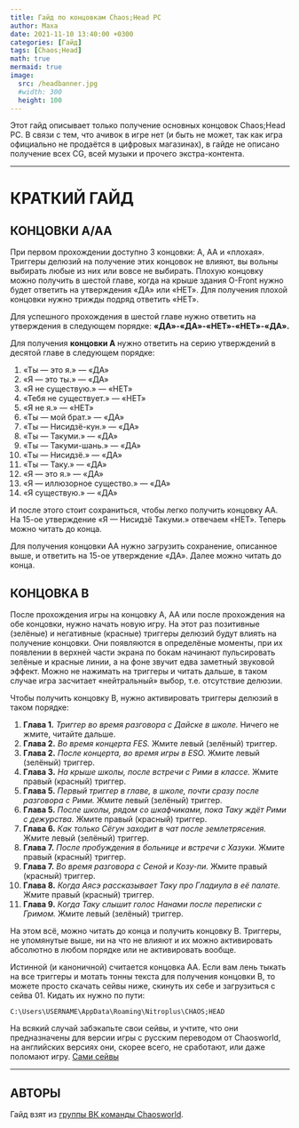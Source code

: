 ```yaml
---
title: Гайд по концовкам Chaos;Head PC
author: Маха
date: 2021-11-10 13:40:00 +0300
categories: [Гайд]
tags: [Chaos;Head]
math: true
mermaid: true
image:
  src: /headbanner.jpg
  #width: 300
  height: 100
---
```


Этот гайд описывает только получение основных концовок Chaos;Head PC. В связи с тем, что ачивок в игре нет (и быть не может, так как игра официально не продаётся в цифровых магазинах), в гайде не описано получение всех CG, всей музыки и прочего экстра-контента.

------

# **КРАТКИЙ ГАЙД**

## **КОНЦОВКИ А/АА**

При первом прохождении доступно 3 концовки: А, АА и «плохая». Триггеры делюзий на получение этих концовок не влияют, вы вольны выбирать любые из них или вовсе не выбирать. Плохую концовку можно получить в шестой главе, когда на крыше здания O-Front нужно будет ответить на утверждения «ДА» или «НЕТ». Для получения плохой концовки нужно трижды подряд ответить «НЕТ».

Для успешного прохождения в шестой главе нужно ответить на утверждения в следующем порядке: **«ДА»-«ДА»-«НЕТ»-«НЕТ»-«ДА».**

Для получения **концовки А** нужно ответить на серию утверждений в десятой главе в следующем порядке:

1. «Ты — это я.» — «ДА»
2. «Я — это ты.» — «ДА»
3. «Я не существую.» — «НЕТ»
4. «Тебя не существует.» — «НЕТ»
5. «Я не я.» — «НЕТ»
6. «Ты — мой брат.» — «ДА»
7. «Ты — Нисидзё-кун.» — «ДА»
8. «Ты — Такуми.» — «ДА»
9. «Ты — Такуми-шань.» — «ДА»
10. «Ты — Нисидзё.» — «ДА»
11. «Ты — Таку.» — «ДА»
12. «Я — это я.» — «ДА»
13. «Я — иллюзорное существо.» — «ДА»
14. «Я существую.» — «ДА»

И после этого стоит сохраниться, чтобы легко получить концовку АА. На 15-ое утверждение «Я — Нисидзё Такуми.» отвечаем «НЕТ». Теперь можно читать до конца.

Для получения концовки АА нужно загрузить сохранение, описанное выше, и ответить на 15-ое утверждение «ДА». Далее можно читать до конца.

## **КОНЦОВКА B**

После прохождения игры на концовку А, АА или после прохождения на обе концовки, нужно начать новую игру. На этот раз позитивные (зелёные) и негативные (красные) триггеры делюзий будут влиять на получение концовки. Они появляются в определёные моменты, при их появлении в верхней части экрана по бокам начинают пульсировать зелёные и красные линии, а на фоне звучит едва заметный звуковой эффект. Можно не нажимать на триггеры и читать дальше, в таком случае игра засчитает «нейтральный» выбор, т.е. отсутствие делюзии.

Чтобы получить концовку B, нужно активировать триггеры делюзий в таком порядке:

1. **Глава 1.** *Триггер во время разговора с Дайске в школе.* Ничего не жмите, читайте дальше.
2. **Глава 2.** *Во время концерта FES.* Жмите левый (зелёный) триггер.
3. **Глава 2.** *После концерта, во время игры в ESO.* Жмите левый (зелёный) триггер.
4. **Глава 3.** *На крыше школы, после встречи с Рими в классе.* Жмите правый (красный) триггер.
5. **Глава 5.** *Первый триггер в главе, в школе, почти сразу после разговора с Рими.* Жмите левый (зелёный) триггер.
6. **Глава 5.** *После школы, рядом со шкафчиками, пока Таку ждёт Рими с дежурства.* Жмите правый (красный) триггер.
7. **Глава 6.** *Как только Сёгун заходит в чат после землетрясения.* Жмите левый (зелёный) триггер.
8. **Глава 7.** *После пробуждения в больнице и встречи с Хазуки.* Жмите правый (красный) триггер.
9. **Глава 7.** *Во время разговора с Сеной и Козу-пи.* Жмите правый (красный) триггер.
10. **Глава 8.** *Когда Аясэ рассказывает Таку про Гладиула в её палате.* Жмите правый (красный) триггер.
11. **Глава 9.** *Когда Таку слышит голос Нанами после переписки с Гримом.* Жмите левый (зелёный) триггер.

На этом всё, можно читать до конца и получить концовку B. Триггеры, не упомянутые выше, ни на что не влияют и их можно активировать абсолютно в любом порядке или не активировать вообще.

Истинной (и каноничной) считается концовка АА. Если вам лень тыкать на все триггеры и мотать тонны текста для получения концовки B, то можете просто скачать сейвы ниже, скинуть их себе и загрузиться с сейва 01. Кидать их нужно по пути:

`C:\Users\USERNAME\AppData\Roaming\Nitroplus\CHAOS;HEAD`

На всякий случай забэкапьте свои сейвы, и учтите, что они предназначены для версии игры с русским переводом от Chaosworld, на английских версиях они, скорее всего, не сработают, или даже поломают игру. [Сами сейвы](/headsaves.7z)

------

## **АВТОРЫ**

Гайд взят из [группы ВК команды Chaosworld](https://vk.com/chaoswaredo).